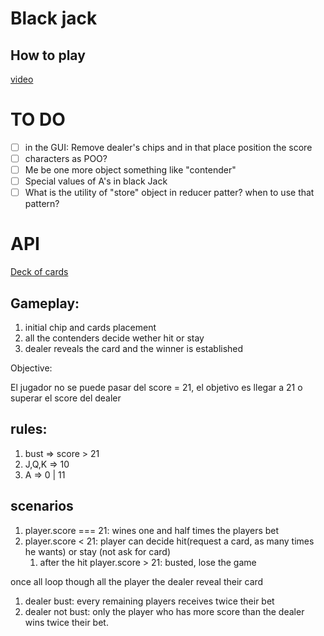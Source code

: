 # Black jack

## How to play
[video](https://www.youtube.com/watch?v=eyoh-Ku9TCI&ab_channel=wikiHow)

# TO DO
- [ ] in the GUI: Remove dealer's chips and in that place position the score
- [ ] characters as POO? 
- [ ] Me be one more object something like "contender"
- [ ] Special values of A's in black Jack
- [ ] What is the utility of "store" object in reducer patter? when to use that pattern?

# API
[Deck of cards](https://www.deckofcardsapi.com/)


## Gameplay:

1. initial chip and cards placement
2. all the contenders decide wether hit or stay
3. dealer reveals the card and the winner is established

Objective:

El jugador no se puede pasar del score = 21, el objetivo es llegar a 21 o superar el score del dealer


## rules:

1. bust => score > 21
2. J,Q,K => 10
3. A => 0 | 11

## scenarios

1. player.score === 21: wines one and half times the players bet
2. player.score < 21: player can decide hit(request a card, as many times he wants) or stay (not ask for card)
   1. after the hit player.score > 21: busted, lose the game

once all loop though all the player the dealer reveal their card

1. dealer bust: every remaining players receives twice their bet
2. dealer not bust: only the player who has more score than the dealer wins twice their bet.
